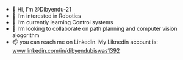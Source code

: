 - 👋 Hi, I’m @Dibyendu-21
- 👀 I’m interested in Robotics
- 🌱 I’m currently learning Control systems
- 💞️ I’m looking to collaborate on path planning and computer vision alogorithm
- 📫 you can reach me on Linkedin. My Liknedin account is: www.linkedin.com/in/dibyendubiswas1392

<!---
Dibyendu-7/Dibyendu-7 is a ✨ special ✨ repository because its `README.md` (this file) appears on your GitHub profile.
You can click the Preview link to take a look at your changes.
--->

